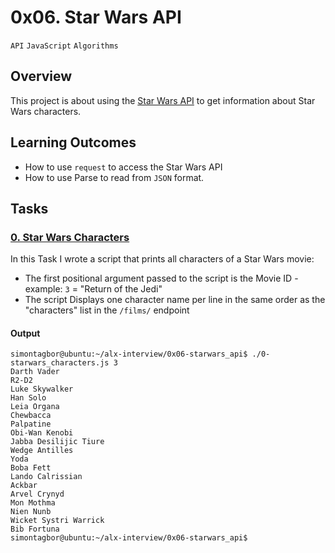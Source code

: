 # 0x06. Star Wars API
`API` `JavaScript` `Algorithms`

## Overview
This project is about using the [Star Wars API](https://swapi-api.hbtn.io/) to get information about Star Wars characters.

## Learning Outcomes
* How to use `request` to access the Star Wars API
* How to use Parse to read from `JSON` format.

## Tasks

### [0. Star Wars Characters](./0-starwars_characters.js)
In this Task I wrote a script that prints all characters of a Star Wars movie:
* The first positional argument passed to the script is the Movie ID - example: `3` = "Return of the Jedi"
* The script Displays one character name per line in the same order as the "characters" list in the `/films/` endpoint

#### Output
```
simontagbor@ubuntu:~/alx-interview/0x06-starwars_api$ ./0-starwars_characters.js 3
Darth Vader
R2-D2
Luke Skywalker
Han Solo
Leia Organa
Chewbacca
Palpatine
Obi-Wan Kenobi
Jabba Desilijic Tiure
Wedge Antilles
Yoda
Boba Fett
Lando Calrissian
Ackbar
Arvel Crynyd
Mon Mothma
Nien Nunb
Wicket Systri Warrick
Bib Fortuna
simontagbor@ubuntu:~/alx-interview/0x06-starwars_api$
```

